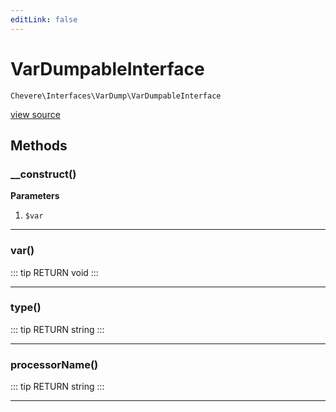 ```yaml
---
editLink: false
---
```


# VarDumpableInterface

`Chevere\Interfaces\VarDump\VarDumpableInterface`

[view source](https://github.com/chevere/chevere/blob/master/interfaces/VarDump/VarDumpableInterface.php)

## Methods

### __construct()

**Parameters**

1.  `$var`

---

### var()

::: tip RETURN
void
:::

---

### type()

::: tip RETURN
string
:::

---

### processorName()

::: tip RETURN
string
:::

---
